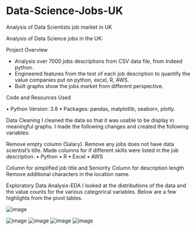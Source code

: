 # Data-Science-Jobs-UK
Analysis of Data Scientists job market in UK



Analysis of Data Science jobs in the UK:

Project Overview

* Analysis over 7000 jobs descriptions from CSV data file, from Indeed python.
* Engineered features from the text of each job description to quantify the value companies put on python, excel, R, AWS.
* Built graphs show the jobs market from different perspective. 

Code and Resources Used

•	Python Version: 3.8
•	Packages: pandas, matplotlib, seaborn, plotly.



Data Cleaning
 I cleaned the data so that it was usable to be display in meaningful graphs. I made the following changes and created the following variables:

Remove empty column (Salary).
Remove any jobs does not have data scientist’s title.
Made columns for if different skills were listed in the job description.
•	Python
•	R
•	Excel
•	AWS

Column for simplified job title and Seniority
Column for description length
Remove additional characters in the location name.

Exploratory Data Analysis-EDA
I looked at the distributions of the data and the value counts for the various categorical variables. Below are a few highlights from the pivot tables.

![image](https://user-images.githubusercontent.com/73906550/118693883-27b59380-b814-11eb-936b-9aefa7c52a91.png)


![image](https://user-images.githubusercontent.com/73906550/118693945-369c4600-b814-11eb-9cc9-1f017c462220.png)
![image](https://user-images.githubusercontent.com/73906550/118693980-4156db00-b814-11eb-9e13-3d7735b5450a.png)
![image](https://user-images.githubusercontent.com/73906550/118694012-47e55280-b814-11eb-9dd2-5b6576c3c667.png)
![image](https://user-images.githubusercontent.com/73906550/118694047-50d62400-b814-11eb-8c74-b1801b236306.png)









